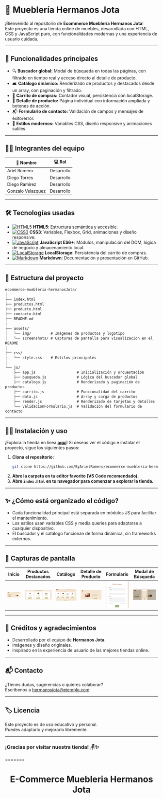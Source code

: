 
# 🛒 Mueblería Hermanos Jota

¡Bienvenido al repositorio de **Ecommerce Mueblería Hermanos Jota**!  
Este proyecto es una tienda online de muebles, desarrollada con HTML, CSS y JavaScript puro, con funcionalidades modernas y una experiencia de usuario cuidada.

---

## 🚀 Funcionalidades principales

- 🔍 **Buscador global:** Modal de búsqueda en todas las páginas, con filtrado en tiempo real y acceso directo al detalle de producto.
- 🛋️ **Catálogo dinámico:** Renderizado de productos y destacados desde un array, con paginación y filtrado.
- 🛒 **Carrito de compras:** Contador visual, persistencia con localStorage.
- 📄 **Detalle de producto:** Página individual con información ampliada y botones de acción.
- 📬 **Formulario de contacto:** Validación de campos y mensajes de éxito/error.
- 🎨 **Estilos modernos:** Variables CSS, diseño responsive y animaciones sutiles.

---

## 👨‍💻 Integrantes del equipo

| 👤 Nombre           | 💻 Rol         |
|--------------------|-------------|
| Ariel Romero       | Desarrollo  |
| Diego Torres       | Desarrollo  |
| Diego Ramirez      | Desarrollo  |
| Gonzalo Velazquez  | Desarrollo  |

---

## 🛠️ Tecnologías usadas

- [![HTML5](https://img.shields.io/badge/HTML5-E34F26?logo=html5&logoColor=white)](https://developer.mozilla.org/es/docs/Web/HTML) **HTML5**: Estructura semántica y accesible.
- [![CSS3](https://img.shields.io/badge/CSS3-1572B6?logo=css3&logoColor=white)](https://developer.mozilla.org/es/docs/Web/CSS) **CSS3**: Variables, Flexbox, Grid, animaciones y diseño responsive.
- [![JavaScript](https://img.shields.io/badge/JavaScript-F7DF1E?logo=javascript&logoColor=black)](https://developer.mozilla.org/es/docs/Web/JavaScript) **JavaScript ES6+**: Módulos, manipulación del DOM, lógica de negocio y almacenamiento local.
- [![LocalStorage](https://img.shields.io/badge/LocalStorage-Persistencia-blue)](https://developer.mozilla.org/es/docs/Web/API/Window/localStorage) **LocalStorage**: Persistencia del carrito de compras.
- [![Markdown](https://img.shields.io/badge/Markdown-Documentaci%C3%B3n-9cf)](https://www.markdownguide.org/es/) **Markdown**: Documentación y presentación en GitHub.

---

## 📂 Estructura del proyecto

```plaintext
ecommerce-muebleria-hermanosJota/
│
├── index.html
├── productos.html
├── producto.html
├── contacto.html
├── README.md
│
├── assets/
│   └── img/         # Imágenes de productos y logotipo
│   └── screenshots/ # Capturas de pantalla para visualizacion en el README
│
├── css/
│   └── style.css    # Estilos principales
│
└── js/
    ├── app.js                   # Inicialización y orquestación
    ├── busqueda.js              # Lógica del buscador global
    ├── catalogo.js              # Renderizado y paginación de productos
    ├── carrito.js               # Funcionalidad del carrito
    ├── data.js                  # Array y carga de productos
    ├── render.js                # Renderizado de tarjetas y detalles
    └── validacionFormulario.js  # Validación del formulario de contacto
```

---

## 🧑‍💻 Instalación y uso

¡Explora la tienda en línea **[aquí](https://byarielromero.github.io/ecommerce-muebleria-hermanosJota/index.html)**! Si deseas ver el código e instalar el proyecto, sigue los siguientes pasos:

1. **Clona el repositorio:**
   ```bash
   git clone https://github.com/ByArielRomero/ecommerce-muebleria-hermanosJota.git
   ```
2. **Abre la carpeta en tu editor favorito (VS Code recomendado).**
3. **Abre `index.html` en tu navegador para comenzar a explorar la tienda.**

---

## ✨ ¿Cómo está organizado el código?

- Cada funcionalidad principal está separada en módulos JS para facilitar el mantenimiento.
- Los estilos usan variables CSS y media queries para adaptarse a cualquier dispositivo.
- El buscador y el catálogo funcionan de forma dinámica, sin frameworks externos.

---

## 📸 Capturas de pantalla

| Inicio | Productos Destacados | Catálogo | Detalle de Producto | Formulario | Modal de Búsqueda |
|--------|---------------------|----------|---------------------|------------|-------------------|
| ![](assets/screenshots/Inicio.png) | ![](assets/screenshots/ProductosDestacados.png) | ![](assets/screenshots/Catalogo.png) | ![](assets/screenshots/DetalleProducto.png) | ![](assets/screenshots/Formulario.png) | ![](assets/screenshots/ModalBusqueda.png) |

---

## 📝 Créditos y agradecimientos

- Desarrollado por el equipo de **Hermanos Jota**.
- Imágenes y diseño originales.
- Inspirado en la experiencia de usuario de las mejores tiendas online.

---

## 📬 Contacto

¿Tienes dudas, sugerencias o quieres colaborar?  
Escríbenos a [hermanosjota@ejemplo.com](mailto:hermanosjota@ejemplo.com)

---

## 🏷️ Licencia

Este proyecto es de uso educativo y personal.  
Puedes adaptarlo y mejorarlo libremente.

---

### ¡Gracias por visitar nuestra tienda! 🪑✨
=======
<h1 align="center">E-Commerce Muebleria Hermanos Jota</h1>


